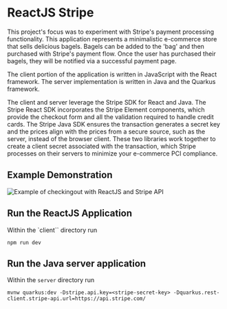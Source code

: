 # ReactJS Stripe
This project's focus was to experiment with Stripe's payment processing functionality. This application represents a minimalistic e-commerce store that sells delicious bagels. Bagels can be added to the 'bag' and then purchased with Stripe's payment flow. Once the user has purchased their bagels, they will be notified via a successful payment page.


The client portion of the application is written in JavaScript with the React framework. The server implementation is written in Java and the Quarkus framework.


The client and server leverage the Stripe SDK for React and Java. The Stripe React SDK incorporates the Stripe Element components, which provide the checkout form and all the validation required to handle credit cards. The Stripe Java SDK ensures the transaction generates a secret key and the prices align with the prices from a secure source, such as the server, instead of the browser client. These two libraries work together to create a client secret associated with the transaction, which Stripe processes on their servers to minimize your e-commerce PCI compliance.

## Example Demonstration
![Example of checkingout with ReactJS and Stripe API](./documentation/example.gif)

## Run the ReactJS Application
Within the `client`` directory run
```shell
npm run dev
```

## Run the Java server application
Within the `server` directory run
```shell
mvnw quarkus:dev -Dstripe.api.key=<stripe-secret-key> -Dquarkus.rest-client.stripe-api.url=https://api.stripe.com/
```
